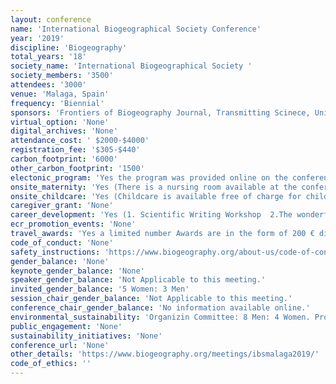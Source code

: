 ```yaml
---
layout: conference 
name: 'International Biogeographical Society Conference'
year: '2019'
discipline: 'Biogeography'
total_years: '18'
society_name: 'International Biogeographical Society '
society_members: '3500'
attendees: '3000'
venue: 'Malaga, Spain'
frequency: 'Biennial'
sponsors: 'Frontiers of Biogeography Journal, Transmitting Scinece, Universidad de Malaga'
virtual_option: 'None'
digital_archives: 'None'
attendance_cost: ' $2000-$4000'
registration_fee: '$305-$440'
carbon_footprint: '6000'
other_carbon_footprint: '1500'
electonic_program: 'Yes the program was provided online on the conference website in .pdf and interactive versions.'
onsite_maternity: 'Yes (There is a nursing room available at the conference centre and babies/nursing mothers are welcome at the conference itself, however children ages 0-2 are unable to be offered childcare due to restrictions that apply regarding facilities and qualification of personnel. )'
onsite_childcare: 'Yes (Childcare is available free of charge for children ages 3-12 at the conference venue.  There is a nursing room available at the conference centre and babies/nursing mothers are welcome at the conference itself, however children ages 0-2 are unable to be offered childcare due to restrictions that apply regarding facilities and qualification of personnel. This service is provided free of charge for IBS Malaga 2019 conference attendees. Staffed by trained personnel, with crafts and activities, Hours available:   8 am – 8pm '
caregiver_grant: 'None'
career_development: 'Yes (1. Scientific Writing Workshop  2.The wonderful world of Github 3. How to make a video of your research 4.Making your CV stand out)'
ecr_promotion_events: 'None'
travel_awards: 'Yes a limited number Awards are in the form of 200 € discount on registration,  and assessed on need or need-plus-merit.'
code_of_conduct: 'None'
safety_instructions: 'https://www.biogeography.org/about-us/code-of-conduct/'
gender_balance: 'None'
keynote_gender_balance: 'None'
speaker_gender_balance: 'Not Applicable to this meeting.'
invited_gender_balance: '5 Women: 3 Men'
session_chair_gender_balance: 'Not Applicable to this meeting.'
conference_chair_gender_balance: 'No information available online.'
environmental_sustainability: 'Organizin Committee: 8 Men: 4 Women. Program Review Committee: 12 Men: 2 Women'
public_engagement: 'None'
sustainability_initiatives: 'None'
conference_url: 'None'
other_details: 'https://www.biogeography.org/meetings/ibsmalaga2019/'
code_of_ethics: ''
---
```

